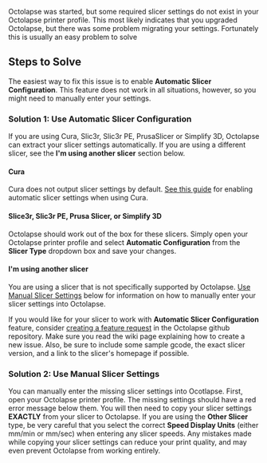 Octolapse was started, but some required slicer settings do not exist in your Octolapse printer profile.  This most likely indicates that you upgraded Octolapse, but there was some problem migrating your settings.  Fortunately this is usually an easy problem to solve

## Steps to Solve

The easiest way to fix this issue is to enable **Automatic Slicer Configuration**.  This feature does not work in all situations, however, so you might need to manually enter your settings.

### Solution 1: Use Automatic Slicer Configuration
If you are using Cura, Slic3r, Slic3r PE, PrusaSlicer or Simplify 3D, Octolapse can extract your slicer settings automatically.  If you are using a different slicer, see the **I'm using another slicer** section below.

#### Cura
Cura does not output slicer settings by default.  <a href="https://github.com/FormerLurker/Octolapse/wiki/V0.4---Automaitc-Slicer-Configuration#if-you-are-using-cura-follow-these-steps" title="View the cura automatic slicer settings guide in a new window" target="_blank">See this guide</a> for enabling automatic slicer settings when using Cura.

#### Slice3r, Slic3r PE, Prusa Slicer, or Simplify 3D
Octolapse should work out of the box for these slicers.  Simply open your Octolapse printer profile and select **Automatic Configuration** from the **Slicer Type** dropdown box and save your changes.

#### I'm using another slicer
You are using a slicer that is not specifically supported by Octolapse.  [Use Manual Slicer Settings](#solution-2-use-manual-slicer-settings) below for information on how to manually enter your slicer settings into Octolapse.

If you would like for your slicer to work with **Automatic Slicer Configuration** feature, consider  <a href="https://github.com/FormerLurker/Octolapse/wiki/V0.4---Request-A-New-Feature" title="Request a Feature" target="_blank">creating a feature request</a> in the Octolapse github repository.  Make sure you read the wiki page explaining how to create a new issue.  Also, be sure to include some sample gcode, the exact slicer version, and a link to the slicer's homepage if possible.

### Solution 2: Use Manual Slicer Settings
You can manually enter the missing slicer settings into Ocotlapse.  First, open your Octolapse printer profile.  The missing settings should have a red error message below them.  You will then need to copy your slicer settings **EXACTLY** from your slicer to Octolapse.  If you are using the **Other Slicer** type, be very careful that you select the correct **Speed Display Units** (either mm/min or mm/sec) when entering any slicer speeds.  Any mistakes made while copying your slicer settings can reduce your print quality, and may even prevent Octolapse from working entirely.
